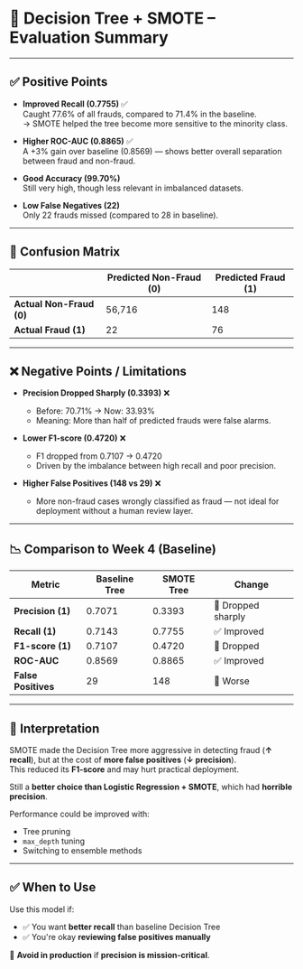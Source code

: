 # 🌳 Decision Tree + SMOTE – Evaluation Summary

---

## ✅ Positive Points

- **Improved Recall (0.7755)** ✅  
  Caught 77.6% of all frauds, compared to 71.4% in the baseline.  
  → SMOTE helped the tree become more sensitive to the minority class.

- **Higher ROC-AUC (0.8865)** ✅  
  A +3% gain over baseline (0.8569) — shows better overall separation between fraud and non-fraud.

- **Good Accuracy (99.70%)**  
  Still very high, though less relevant in imbalanced datasets.

- **Low False Negatives (22)**  
  Only 22 frauds missed (compared to 28 in baseline).

---

## 🧮 Confusion Matrix

|                         | Predicted Non-Fraud (0) | Predicted Fraud (1) |
|-------------------------|--------------------------|----------------------|
| **Actual Non-Fraud (0)** | 56,716                   | 148                  |
| **Actual Fraud (1)**     | 22                       | 76                   |

---

## ❌ Negative Points / Limitations

- **Precision Dropped Sharply (0.3393)** ❌  
  - Before: 70.71% → Now: 33.93%  
  - Meaning: More than half of predicted frauds were false alarms.

- **Lower F1-score (0.4720)** ❌  
  - F1 dropped from 0.7107 → 0.4720  
  - Driven by the imbalance between high recall and poor precision.

- **Higher False Positives (148 vs 29)** ❌  
  - More non-fraud cases wrongly classified as fraud — not ideal for deployment without a human review layer.

---

## 📉 Comparison to Week 4 (Baseline)

| **Metric**         | **Baseline Tree** | **SMOTE Tree** | **Change**         |
|--------------------|-------------------|----------------|--------------------|
| **Precision (1)**  | 0.7071            | 0.3393         | 🔻 Dropped sharply |
| **Recall (1)**     | 0.7143            | 0.7755         | ✅ Improved        |
| **F1-score (1)**   | 0.7107            | 0.4720         | 🔻 Dropped         |
| **ROC-AUC**        | 0.8569            | 0.8865         | ✅ Improved        |
| **False Positives**| 29                | 148            | 🔺 Worse           |

---

## 🧠 Interpretation

SMOTE made the Decision Tree more aggressive in detecting fraud (**↑ recall**), but at the cost of **more false positives** (**↓ precision**).  
This reduced its **F1-score** and may hurt practical deployment.

Still a **better choice than Logistic Regression + SMOTE**, which had **horrible precision**.

Performance could be improved with:

- Tree pruning  
- `max_depth` tuning  
- Switching to ensemble methods

---

## ✅ When to Use

Use this model if:

- ✅ You want **better recall** than baseline Decision Tree  
- ✅ You're okay **reviewing false positives manually**

🚫 **Avoid in production** if **precision is mission-critical**.
